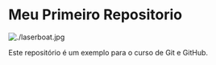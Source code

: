 # Meu Primeiro Repositorio

![./laserboat.jpg](Laser)

Este repositório é um exemplo para o curso de Git e GitHub.